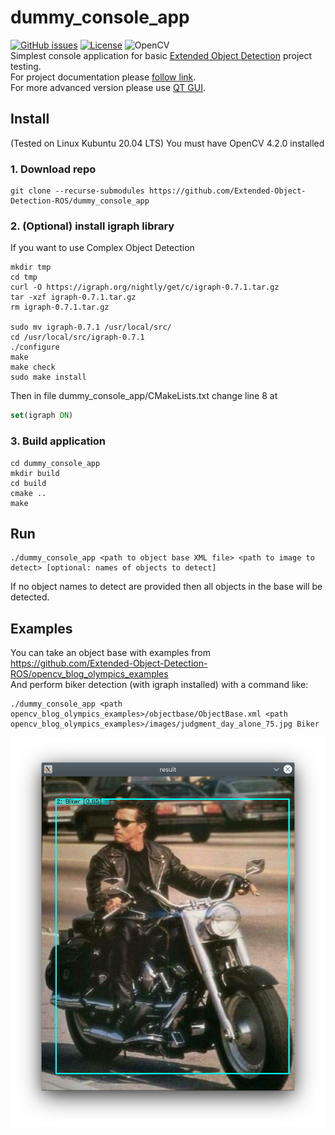 # dummy_console_app

[![GitHub issues](https://img.shields.io/github/issues/Extended-Object-Detection-ROS/dummy_console_app.svg)](https://github.com/Extended-Object-Detection-ROS/dummy_console_app/issues) [![License](https://img.shields.io/badge/License-BSD%203--Clause-blue.svg)](https://opensource.org/licenses/BSD-3-Clause) ![OpenCV](https://img.shields.io/badge/opencv-4.2.0-blue)  
Simplest console application for basic [Extended Object Detection](https://github.com/Extended-Object-Detection-ROS) project testing.  
For project documentation please [follow link](https://github.com/Extended-Object-Detection-ROS/wiki_english/wiki).  
For more advanced version please use [QT GUI](https://github.com/Extended-Object-Detection-ROS/qt_gui_eod).

## Install 
(Tested on Linux Kubuntu 20.04 LTS)
You must have OpenCV 4.2.0 installed
### 1. Download repo
```
git clone --recurse-submodules https://github.com/Extended-Object-Detection-ROS/dummy_console_app
```

### 2. (Optional) install igraph library
If you want to use Complex Object Detection
```shell
mkdir tmp
cd tmp
curl -O https://igraph.org/nightly/get/c/igraph-0.7.1.tar.gz
tar -xzf igraph-0.7.1.tar.gz
rm igraph-0.7.1.tar.gz

sudo mv igraph-0.7.1 /usr/local/src/
cd /usr/local/src/igraph-0.7.1
./configure
make
make check
sudo make install
```
Then in file dummy_console_app/CMakeLists.txt change line 8 at
```cmake
set(igraph ON)
```
### 3. Build application
```shell
cd dummy_console_app
mkdir build
cd build
cmake ..
make
```

## Run
```shell
./dummy_console_app <path to object base XML file> <path to image to detect> [optional: names of objects to detect]
```
If no object names to detect are provided then all objects in the base will be detected.


## Examples
You can take an object base with examples from https://github.com/Extended-Object-Detection-ROS/opencv_blog_olympics_examples  
And perform biker detection (with igraph installed) with a command like:
```shell
./dummy_console_app <path opencv_blog_olympics_examples>/objectbase/ObjectBase.xml <path opencv_blog_olympics_examples>/images/judgment_day_alone_75.jpg Biker
```

![filled gui](doc/Biker_detected.png)


